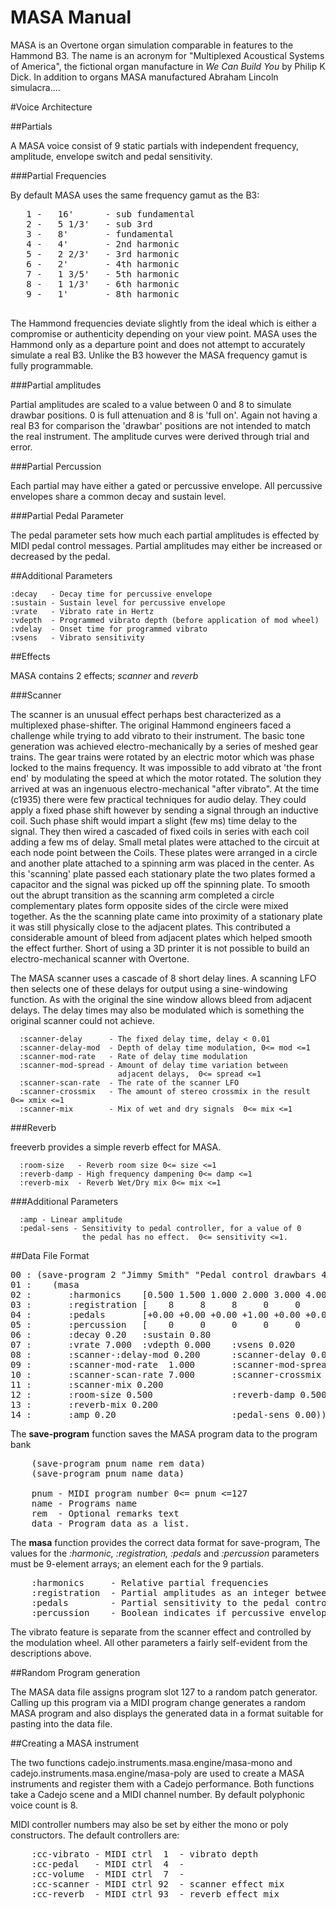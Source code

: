 MASA Manual  
===========  

MASA is an Overtone organ simulation comparable in features to the Hammond
B3. The name is an acronym for "Multiplexed Acoustical Systems of America",
the fictional organ manufacture in *We Can Build You* by Philip K Dick.  In
addition to organs MASA manufactured Abraham Lincoln simulacra....

#Voice Architecture  

##Partials  

A MASA voice consist of 9 static partials with independent frequency,
amplitude, envelope switch and pedal sensitivity.  

###Partial Frequencies  

By default MASA uses the same frequency gamut as the B3:  

   <pre>
   1 -   16'      - sub fundamental
   2 -   5 1/3'   - sub 3rd
   3 -   8'       - fundamental
   4 -   4'       - 2nd harmonic
   5 -   2 2/3'   - 3rd harmonic
   6 -   2'       - 4th harmonic
   7 -   1 3/5'   - 5th harmonic
   8 -   1 1/3'   - 6th harmonic
   9 -   1'       - 8th harmonic
   </pre>

The Hammond frequencies deviate slightly from the ideal which is either a
compromise or authenticity depending on your view point. MASA uses the
Hammond only as a departure point and does not attempt to accurately
simulate a real B3. Unlike the B3 however the MASA frequency gamut is fully
programmable.

###Partial amplitudes  

Partial amplitudes are scaled to a value between 0 and 8 to simulate
drawbar positions. 0 is full attenuation and 8 is 'full on'. Again not
having a real B3 for comparison the 'drawbar' positions are not intended to
match the real instrument. The amplitude curves were derived through trial and
error.  

###Partial Percussion  

Each partial may have either a gated or percussive envelope. All percussive
envelopes share a common decay and sustain level.  

###Partial Pedal Parameter    

The pedal parameter sets how much each partial amplitudes is effected by
MIDI pedal control messages. Partial amplitudes may either be increased or
decreased by the pedal.  

##Additional Parameters  

    :decay   - Decay time for percussive envelope  
    :sustain - Sustain level for percussive envelope  
    :vrate   - Vibrato rate in Hertz  
    :vdepth  - Programmed vibrato depth (before application of mod wheel)  
    :vdelay  - Onset time for programmed vibrato
    :vsens   - Vibrato sensitivity  
 
##Effects  

MASA contains 2 effects;  *scanner* and *reverb*  

###Scanner  

The scanner is an unusual effect perhaps best characterized as a
multiplexed phase-shifter. The original Hammond engineers faced a challenge
while trying to add vibrato to their instrument. The basic tone generation
was achieved electro-mechanically by a series of meshed gear trains. The
gear trains were rotated by an electric motor which was phase locked to the
mains frequency. It was impossible to add vibrato at 'the front end' by
modulating the speed at which the motor rotated. The solution they arrived at
was an ingenuous electro-mechanical "after vibrato". At the time
(c1935) there were few practical techniques for audio delay. They could
apply a fixed phase shift however by sending a signal through an inductive
coil. Such phase shift would impart a slight (few ms) time delay to the
signal. They then wired a cascaded of fixed coils in series with each coil
adding a few ms of delay. Small metal plates were attached to the circuit
at each node point between the Coils. These plates were arranged in a
circle and another plate attached to a spinning arm was placed in the
center. As this 'scanning' plate passed each stationary plate the two plates
formed a capacitor and the signal was picked up off the spinning plate. To
smooth out the abrupt transition as the scanning arm completed a circle
complementary plates form opposite sides of the circle were mixed
together. As the the scanning plate came into proximity of a
stationary plate it was still physically close to the adjacent
plates. This contributed a considerable amount of bleed from adjacent
plates which helped smooth the effect further. Short of using a 3D printer
it is not possible to build an electro-mechanical scanner with Overtone.

The MASA scanner uses a cascade of 8 short delay lines. A scanning LFO then
selects one of these delays for output using a sine-windowing function. As
with the original the sine window allows bleed from adjacent delays. The
delay times may also be modulated which is something the original scanner
could not achieve.

      :scanner-delay      - The fixed delay time, delay < 0.01  
      :scanner-delay-mod  - Depth of delay time modulation, 0<= mod <=1   
      :scanner-mod-rate   - Rate of delay time modulation   
      :scanner-mod-spread - Amount of delay time variation between  
                            adjacent delays,  0<= spread <=1  
      :scanner-scan-rate  - The rate of the scanner LFO  
      :scanner-crossmix   - The amount of stereo crossmix in the result 0<= xmix <=1
      :scanner-mix        - Mix of wet and dry signals  0<= mix <=1  

###Reverb  

freeverb provides a simple reverb effect for MASA.  


      :room-size   - Reverb room size 0<= size <=1  
      :reverb-damp - High frequency dampening 0<= damp <=1  
      :reverb-mix  - Reverb Wet/Dry mix 0<= mix <=1  

###Additional Parameters  

      :amp - Linear amplitude
      :pedal-sens - Sensitivity to pedal controller, for a value of 0   
                    the pedal has no effect.  0<= sensitivity <=1.  

##Data File Format  

<pre>
00 : (save-program 2 "Jimmy Smith" "Pedal control drawbars 4 & 9"
01 :    (masa
02 :       :harmonics    [0.500 1.500 1.000 2.000 3.000 4.000 5.000 6.000 8.000 ]  
03 :       :registration [    8     8     8     0     0     0     0     0     0 ]  
04 :       :pedals       [+0.00 +0.00 +0.00 +1.00 +0.00 +0.00 +0.00 +0.00 +0.25 ]  
05 :       :percussion   [    0     0     0     0     0     0     0     0     0 ]  
06 :       :decay 0.20   :sustain 0.80  
07 :       :vrate 7.000  :vdepth 0.000    :vsens 0.020      :vdelay 0.000  
08 :       :scanner-:delay-mod 0.200      :scanner-delay 0.010  
09 :       :scanner-mod-rate  1.000       :scanner-mod-spread 0.000  
10 :       :scanner-scan-rate 7.000       :scanner-crossmix 0.200  
11 :       :scanner-mix 0.200  
12 :       :room-size 0.500               :reverb-damp 0.500  
13 :       :reverb-mix 0.200  
14 :       :amp 0.20                      :pedal-sens 0.00))  
</pre>  

The **save-program** function saves the MASA program data to the program bank  

<pre>
    (save-program pnum name rem data)
    (save-program pnum name data)

    pnum - MIDI program number 0<= pnum <=127
    name - Programs name
    rem  - Optional remarks text
    data - Program data as a list.
</pre>

The **masa** function provides the correct data format for save-program,
The values for the *:harmonic, :registration, :pedals* and *:percussion*
parameters must be 9-element arrays; an element each for the 9
partials. 

<pre>
    :harmonics     - Relative partial frequencies
    :registration  - Partial amplitudes as an integer between 0 and 8
    :pedals        - Partial sensitivity to the pedal controller -1<=pedal<=+1
    :percussion    - Boolean indicates if percussive envelope is used. 0=gate 1=percussion.
</pre>

The vibrato feature is separate from the scanner effect and controlled by
the modulation wheel. All other parameters a fairly self-evident from the
descriptions above. 


##Random Program generation  

The MASA data file assigns program slot 127 to a random patch
generator. Calling up this program via a MIDI program change generates a
random MASA program and also displays the generated data in a format
suitable for pasting into the data file.  

##Creating a MASA instrument  

The two functions cadejo.instruments.masa.engine/masa-mono and
cadejo.instruments.masa.engine/masa-poly are used to create a MASA instruments
and register them with a Cadejo performance. Both functions take a Cadejo
scene and a MIDI channel number. By default polyphonic voice count is 8.  

MIDI controller numbers may also be set by either the mono or poly
constructors. The default controllers are:  

<pre>
    :cc-vibrato - MIDI ctrl  1  - vibrato depth
    :cc-pedal   - MIDI ctrl  4  - 
    :cc-volume  - MIDI ctrl  7  -
    :cc-scanner - MIDI ctrl 92  - scanner effect mix
    :cc-reverb  - MIDI ctrl 93  - reverb effect mix
</pre>

